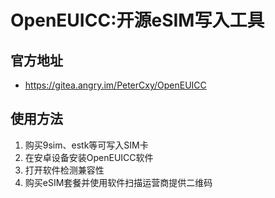 # OpenEUICC:开源eSIM写入工具
## 官方地址
- https://gitea.angry.im/PeterCxy/OpenEUICC
## 使用方法
1. 购买9sim、estk等可写入SIM卡
2. 在安卓设备安装OpenEUICC软件
3. 打开软件检测兼容性
4. 购买eSIM套餐并使用软件扫描运营商提供二维码